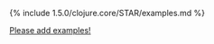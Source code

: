 {% include 1.5.0/clojure.core/STAR/examples.md %}

[Please add examples!](https://github.com/arrdem/grimoire/edit/master/_includes/1.6.0/clojure.core/STAR/examples.md)

